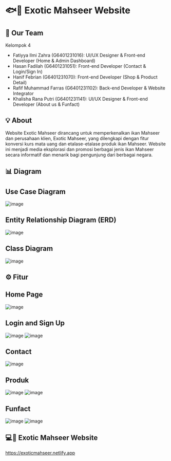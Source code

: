 # 🐟🪼 Exotic Mahseer Website

## 🪪 Our Team
Kelompok 4
- Fatiyya Ilmi Zahra (G6401231016): UI/UX Designer & Front-end Developer (Home & Admin Dashboard)
- Hasan Fadilah (G6401231051): Front-end Developer (Contact & Login/Sign In)
- Hanif Febrian (G6401231070): Front-end Developer (Shop & Product Detail)
- Rafif Muhammad Farras (G6401231102): Back-end Developer & Website Integrator
- Khalisha Rana Putri (G6401231141): UI/UX Designer & Front-end Developer (About us & Funfact)

## 💡 About
Website Exotic Mahseer dirancang untuk memperkenalkan ikan Mahseer dan perusahaan klien, Exotic Mahseer, yang dilengkapi dengan fitur konversi kurs mata uang dan etalase-etalase produk ikan Mahseer. Website ini menjadi media eksplorasi dan promosi berbagai jenis ikan Mahseer secara informatif dan menarik bagi pengunjung dari berbagai negara.

## 📊 Diagram
## Use Case Diagram
![image](https://github.com/user-attachments/assets/3d8b7eae-42a5-4ed5-9a1e-d61d46f1d12f)
## Entity Relationship Diagram (ERD)
![image](https://github.com/user-attachments/assets/4ad2a845-c897-428a-97d6-c0800d670b9f)
## Class Diagram
![image](https://github.com/user-attachments/assets/11bdc0fc-c7ad-47d8-aa65-baff70a7ea14)


## ⚙️ Fitur
## Home Page
![image](https://github.com/user-attachments/assets/e8ab384b-889f-4c3b-9f90-e332cbbda16f)
## Login and Sign Up
![image](https://github.com/user-attachments/assets/eba1c5cb-40d3-4808-b178-3f814c9904b2)
![image](https://github.com/user-attachments/assets/3e19ef63-d549-4a66-94d1-833ecf1c3950)
## Contact
![image](https://github.com/user-attachments/assets/e2afaa7c-0a65-4780-a067-e13512f443b5)
## Produk
![image](https://github.com/user-attachments/assets/5e960528-0cc6-43d9-96c7-639326b444bd)
![image](https://github.com/user-attachments/assets/ea0cb1dc-bbfb-42c4-befd-8e31874fe18e)
## Funfact
![image](https://github.com/user-attachments/assets/9c912f18-fdbf-4ed9-abe0-9aa6e92af6bc)
![image](https://github.com/user-attachments/assets/26ed4126-0853-4093-98db-201337b8ebf5)

## 💻🔗 Exotic Mahseer Website
https://exoticmahseer.netlify.app
